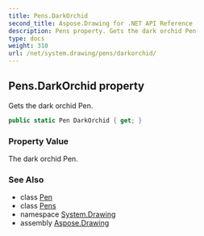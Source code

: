 ```yaml
---
title: Pens.DarkOrchid
second_title: Aspose.Drawing for .NET API Reference
description: Pens property. Gets the dark orchid Pen
type: docs
weight: 310
url: /net/system.drawing/pens/darkorchid/
---
```

## Pens.DarkOrchid property

Gets the dark orchid Pen.

```csharp
public static Pen DarkOrchid { get; }
```

### Property Value

The dark orchid Pen.

### See Also

* class [Pen](../../pen/)
* class [Pens](../)
* namespace [System.Drawing](../../pens/)
* assembly [Aspose.Drawing](../../../)


